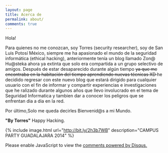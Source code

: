 ```yaml
---
layout: page
title: Acerca de
permalink: about/
comments: true
---
```


<div class="message">
  Hola!
</div>

Para quienes no me conozcan, soy Torres (security researcher), soy de San Luis Potosí México, siempre me ha apasionado el mundo de la seguridad informática (ethical hacking), anteriormente tenía un blog llamado Zon@ Hu@steka ahora ya extinta que solo era compartida a un grupo selectivo de amigos.
Después de estar desaparecido durante algún tiempo <del>ya que me encontraba en la habitación del tiempo aprendiendo nuevas técnicas XD </del> he decidido regresar con este  nuevo blog que estará dirigido para cualquier usuario con el fin de informar y compartir experiencias e investigaciones que he ralizado durante algunos años que llevo involucrado en el tema de Seguridad Informatica y tambien dar a conocer los peligros que se enfrentan dia a dia en la red.

Por último,Solo me queda decirles Bienvenid@s a mi Mundo.

<strong>"By Torres"</strong> Happy Hacking.

{% include image.html url="http://bit.ly/2h3b7WB" description="CAMPUS PARTY GUADALAJARA 2014" %}



<div id="disqus_thread"></div>
<script>
/**
*  RECOMMENDED CONFIGURATION VARIABLES: EDIT AND UNCOMMENT THE SECTION BELOW TO INSERT DYNAMIC VALUES FROM YOUR PLATFORM OR CMS.
*  LEARN WHY DEFINING THESE VARIABLES IS IMPORTANT: https://disqus.com/admin/universalcode/#configuration-variables*/
/*
var disqus_config = function () {
this.page.url = PAGE_URL;  // Replace PAGE_URL with your page's canonical URL variable
this.page.identifier = PAGE_IDENTIFIER; // Replace PAGE_IDENTIFIER with your page's unique identifier variable
};
*/
(function() { // DON'T EDIT BELOW THIS LINE
var d = document, s = d.createElement('script');
s.src = '//cerebroloco.disqus.com/embed.js';
s.setAttribute('data-timestamp', +new Date());
(d.head || d.body).appendChild(s);
})();
</script>
<noscript>Please enable JavaScript to view the <a href="https://disqus.com/?ref_noscript">comments powered by Disqus.</a></noscript>
